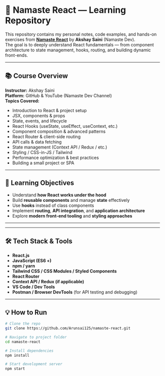 # 🚀 Namaste React — Learning Repository

This repository contains my personal notes, code examples, and hands-on exercises from **[Namaste React](https://github.com/Arunsai125/namaste-react)** by **Akshay Saini** (Namaste Dev).  
The goal is to deeply understand React fundamentals — from component architecture to state management, hooks, routing, and building dynamic front-ends.

---

## 📚 Course Overview

**Instructor:** Akshay Saini  
**Platform:** GitHub & YouTube (Namaste Dev Channel)  
**Topics Covered:**
- Introduction to React & project setup
- JSX, components & props
- State, events, and lifecycle
- React Hooks (useState, useEffect, useContext, etc.)
- Component composition & advanced patterns
- React Router & client-side routing
- API calls & data fetching
- State management (Context API / Redux / etc.)
- Styling / CSS-in-JS / Tailwind
- Performance optimization & best practices
- Building a small project or SPA

---

## 🧠 Learning Objectives

- Understand **how React works under the hood**
- Build **reusable components** and manage **state** effectively
- Use **hooks** instead of class components
- Implement **routing**, **API integration**, and **application architecture**
- Explore **modern front-end tooling** and **styling approaches**

---


---

## 🛠️ Tech Stack & Tools

- **React.js**
- **JavaScript (ES6 +)**
- **npm / yarn**
- **Tailwind CSS / CSS Modules / Styled Components**
- **React Router**
- **Context API / Redux (if applicable)**
- **VS Code / Dev Tools**
- **Postman / Browser DevTools** (for API testing and debugging)

---

## 💡 How to Run

```bash
# Clone the repo
git clone https://github.com/Arunsai125/namaste-react.git

# Navigate to project folder
cd namaste-react

# Install dependencies
npm install

# Start development server
npm start


